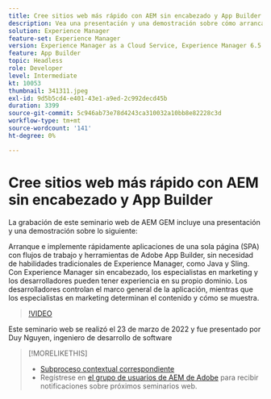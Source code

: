 ```yaml
---
title: Cree sitios web más rápido con AEM sin encabezado y App Builder
description: Vea una presentación y una demostración sobre cómo arrancar e implementar rápidamente la aplicación de una sola página (SPA) mediante flujos de trabajo y herramientas de Adobe App Builder.
solution: Experience Manager
feature-set: Experience Manager
version: Experience Manager as a Cloud Service, Experience Manager 6.5
feature: App Builder
topic: Headless
role: Developer
level: Intermediate
kt: 10053
thumbnail: 341311.jpeg
exl-id: 9d5b5cd4-e401-43e1-a9ed-2c992decd45b
duration: 3399
source-git-commit: 5c946ab73e78d4243ca310032a10bb8e82228c3d
workflow-type: tm+mt
source-wordcount: '141'
ht-degree: 0%

---
```


# Cree sitios web más rápido con AEM sin encabezado y App Builder

La grabación de este seminario web de AEM GEM incluye una presentación y una demostración sobre lo siguiente:

Arranque e implemente rápidamente aplicaciones de una sola página (SPA) con flujos de trabajo y herramientas de Adobe App Builder, sin necesidad de habilidades tradicionales de Experience Manager, como Java y Sling. Con Experience Manager sin encabezado, los especialistas en marketing y los desarrolladores pueden tener experiencia en su propio dominio. Los desarrolladores controlan el marco general de la aplicación, mientras que los especialistas en marketing determinan el contenido y cómo se muestra.

>[!VIDEO](https://video.tv.adobe.com/v/341311/?quality=12&learn=on)

Este seminario web se realizó el 23 de marzo de 2022 y fue presentado por Duy Nguyen, ingeniero de desarrollo de software

>[!MORELIKETHIS]
>
>* [Subproceso contextual correspondiente](https://adobe.ly/3LkSWdm)
>* Regístrese en [el grupo de usuarios de AEM de Adobe](https://aem-augs.adobe.com/) para recibir notificaciones sobre próximos seminarios web.


<!-- >>* [Corresponding Adobe Experience Manager User Group Event page](https://aem-augs.adobe.com/details/adobe-experience-manager-aem-learning-chapter-presents-aem-gems-build-sites-faster-with-aem-headless-and-app-builder/) -->

